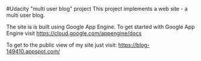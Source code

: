 #Udacity "multi user blog" project
This project implements a web site - a multi user blog.

The site is is built using Google App Engine. To get started with Google App Engine visit https://cloud.google.com/appengine/docs

To get to the public view of my site just visit: https://blog-149410.appspot.com/
